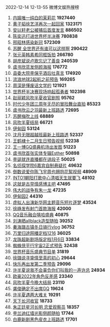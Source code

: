 2022-12-14 12-13-55 微博文娱热搜榜

1. [内娱唯一纯白的茉莉花](https://s.weibo.com//weibo?q=%23%E5%86%85%E5%A8%B1%E5%94%AF%E4%B8%80%E7%BA%AF%E7%99%BD%E7%9A%84%E8%8C%89%E8%8E%89%E8%8A%B1%23&Refer=top)  **1927440**
2. [黄子韬徐艺洋再次一起回家](https://s.weibo.com//weibo?q=%23%E9%BB%84%E5%AD%90%E9%9F%AC%E5%BE%90%E8%89%BA%E6%B4%8B%E5%86%8D%E6%AC%A1%E4%B8%80%E8%B5%B7%E5%9B%9E%E5%AE%B6%23&Refer=top)  **1323171**
3. [安以轩老公被捕后首度发言](https://s.weibo.com//weibo?q=%23%E5%AE%89%E4%BB%A5%E8%BD%A9%E8%80%81%E5%85%AC%E8%A2%AB%E6%8D%95%E5%90%8E%E9%A6%96%E5%BA%A6%E5%8F%91%E8%A8%80%23&Refer=top)  **886502**
4. [陈奕迅打进世界杯半决赛](https://s.weibo.com//weibo?q=%23%E9%99%88%E5%A5%95%E8%BF%85%E6%89%93%E8%BF%9B%E4%B8%96%E7%95%8C%E6%9D%AF%E5%8D%8A%E5%86%B3%E8%B5%9B%23&Refer=top)  **780838**
5. [邢昭林感染新冠](https://s.weibo.com//weibo?q=%23%E9%82%A2%E6%98%AD%E6%9E%97%E6%84%9F%E6%9F%93%E6%96%B0%E5%86%A0%23&Refer=top)  **572309**
6. [苏醒 全世界还有谁可以这样啊](https://s.weibo.com//weibo?q=%E8%8B%8F%E9%86%92%20%E5%85%A8%E4%B8%96%E7%95%8C%E8%BF%98%E6%9C%89%E8%B0%81%E5%8F%AF%E4%BB%A5%E8%BF%99%E6%A0%B7%E5%95%8A&Refer=top)  **290422**
7. [张元英韩素希同框饭拍](https://s.weibo.com//weibo?q=%23%E5%BC%A0%E5%85%83%E8%8B%B1%E9%9F%A9%E7%B4%A0%E5%B8%8C%E5%90%8C%E6%A1%86%E9%A5%AD%E6%8B%8D%23&Refer=top)  **266780**
8. [胡彦斌说卢歌忘记了善良](https://s.weibo.com//weibo?q=%23%E8%83%A1%E5%BD%A6%E6%96%8C%E8%AF%B4%E5%8D%A2%E6%AD%8C%E5%BF%98%E8%AE%B0%E4%BA%86%E5%96%84%E8%89%AF%23&Refer=top)  **240539**
9. [虞书欣蓝发侧颜海报](https://s.weibo.com//weibo?q=%23%E8%99%9E%E4%B9%A6%E6%AC%A3%E8%93%9D%E5%8F%91%E4%BE%A7%E9%A2%9C%E6%B5%B7%E6%8A%A5%23&Refer=top)  **176772**
10. [县委大院李保平酒后吐真言](https://s.weibo.com//weibo?q=%23%E5%8E%BF%E5%A7%94%E5%A4%A7%E9%99%A2%E6%9D%8E%E4%BF%9D%E5%B9%B3%E9%85%92%E5%90%8E%E5%90%90%E7%9C%9F%E8%A8%80%23&Refer=top)  **174920**
11. [流浪地球2起航之前预告](https://s.weibo.com//weibo?q=%23%E6%B5%81%E6%B5%AA%E5%9C%B0%E7%90%832%E8%B5%B7%E8%88%AA%E4%B9%8B%E5%89%8D%E9%A2%84%E5%91%8A%23&Refer=top)  **169265**
12. [周深是懂废话文学的](https://s.weibo.com//weibo?q=%23%E5%91%A8%E6%B7%B1%E6%98%AF%E6%87%82%E5%BA%9F%E8%AF%9D%E6%96%87%E5%AD%A6%E7%9A%84%23&Refer=top)  **121921**
13. [世界杯半决赛现场响起孤勇者](https://s.weibo.com//weibo?q=%23%E4%B8%96%E7%95%8C%E6%9D%AF%E5%8D%8A%E5%86%B3%E8%B5%9B%E7%8E%B0%E5%9C%BA%E5%93%8D%E8%B5%B7%E5%AD%A4%E5%8B%87%E8%80%85%23&Refer=top)  **102398**
14. [赵丽颖风吹半夏收官剧照](https://s.weibo.com//weibo?q=%23%E8%B5%B5%E4%B8%BD%E9%A2%96%E9%A3%8E%E5%90%B9%E5%8D%8A%E5%A4%8F%E6%94%B6%E5%AE%98%E5%89%A7%E7%85%A7%23&Refer=top)  **95762**
15. [时代少年团三周年无尽的冒险舞台直拍](https://s.weibo.com//weibo?q=%23%E6%97%B6%E4%BB%A3%E5%B0%91%E5%B9%B4%E5%9B%A2%E4%B8%89%E5%91%A8%E5%B9%B4%E6%97%A0%E5%B0%BD%E7%9A%84%E5%86%92%E9%99%A9%E8%88%9E%E5%8F%B0%E7%9B%B4%E6%8B%8D%23&Refer=top)  **85323**
16. [虞书欣云之羽最新上班路透](https://s.weibo.com//weibo?q=%23%E8%99%9E%E4%B9%A6%E6%AC%A3%E4%BA%91%E4%B9%8B%E7%BE%BD%E6%9C%80%E6%96%B0%E4%B8%8A%E7%8F%AD%E8%B7%AF%E9%80%8F%23&Refer=top)  **72695**
17. [苏醒梅吹上线](https://s.weibo.com//weibo?q=%23%E8%8B%8F%E9%86%92%E6%A2%85%E5%90%B9%E4%B8%8A%E7%BA%BF%23&Refer=top)  **68889**
18. [风吹半夏结局](https://s.weibo.com//weibo?q=%23%E9%A3%8E%E5%90%B9%E5%8D%8A%E5%A4%8F%E7%BB%93%E5%B1%80%23&Refer=top)  **66721**
19. [伊甸园](https://s.weibo.com//weibo?q=%E4%BC%8A%E7%94%B8%E5%9B%AD&Refer=top)  **53124**
20. [沈月无限超越班最新上班路透](https://s.weibo.com//weibo?q=%23%E6%B2%88%E6%9C%88%E6%97%A0%E9%99%90%E8%B6%85%E8%B6%8A%E7%8F%AD%E6%9C%80%E6%96%B0%E4%B8%8A%E7%8F%AD%E8%B7%AF%E9%80%8F%23&Refer=top)  **52337**
21. [王鹤棣十二月生日预告视频](https://s.weibo.com//weibo?q=%23%E7%8E%8B%E9%B9%A4%E6%A3%A3%E5%8D%81%E4%BA%8C%E6%9C%88%E7%94%9F%E6%97%A5%E9%A2%84%E5%91%8A%E8%A7%86%E9%A2%91%23&Refer=top)  **52238**
22. [王一博GQ盛典机场出发图](https://s.weibo.com//weibo?q=%23%E7%8E%8B%E4%B8%80%E5%8D%9AGQ%E7%9B%9B%E5%85%B8%E6%9C%BA%E5%9C%BA%E5%87%BA%E5%8F%91%E5%9B%BE%23&Refer=top)  **51223**
23. [虞书欣首张实体专辑Esther](https://s.weibo.com//weibo?q=%23%E8%99%9E%E4%B9%A6%E6%AC%A3%E9%A6%96%E5%BC%A0%E5%AE%9E%E4%BD%93%E4%B8%93%E8%BE%91Esther%23&Refer=top)  **50898**
24. [李诞就连直播都在讲段子](https://s.weibo.com//weibo?q=%23%E6%9D%8E%E8%AF%9E%E5%B0%B1%E8%BF%9E%E7%9B%B4%E6%92%AD%E9%83%BD%E5%9C%A8%E8%AE%B2%E6%AE%B5%E5%AD%90%23&Refer=top)  **50025**
25. [名侦探学院6嘉宾自制悬疑片](https://s.weibo.com//weibo?q=%23%E5%90%8D%E4%BE%A6%E6%8E%A2%E5%AD%A6%E9%99%A26%E5%98%89%E5%AE%BE%E8%87%AA%E5%88%B6%E6%82%AC%E7%96%91%E7%89%87%23&Refer=top)  **49632**
26. [倒数说爱你陈飞宇周也拥抱花絮视频](https://s.weibo.com//weibo?q=%23%E5%80%92%E6%95%B0%E8%AF%B4%E7%88%B1%E4%BD%A0%E9%99%88%E9%A3%9E%E5%AE%87%E5%91%A8%E4%B9%9F%E6%8B%A5%E6%8A%B1%E8%8A%B1%E7%B5%AE%E8%A7%86%E9%A2%91%23&Refer=top)  **48909**
27. [INTO1朝阳打歌中心清唱天生就要飞](https://s.weibo.com//weibo?q=%23INTO1%E6%9C%9D%E9%98%B3%E6%89%93%E6%AD%8C%E4%B8%AD%E5%BF%83%E6%B8%85%E5%94%B1%E5%A4%A9%E7%94%9F%E5%B0%B1%E8%A6%81%E9%A3%9E%23&Refer=top)  **48102**
28. [这就是古早情感博主吧](https://s.weibo.com//weibo?q=%23%E8%BF%99%E5%B0%B1%E6%98%AF%E5%8F%A4%E6%97%A9%E6%83%85%E6%84%9F%E5%8D%9A%E4%B8%BB%E5%90%A7%23&Refer=top)  **47495**
29. [伟大的战争有朱一龙](https://s.weibo.com//weibo?q=%23%E4%BC%9F%E5%A4%A7%E7%9A%84%E6%88%98%E4%BA%89%E6%9C%89%E6%9C%B1%E4%B8%80%E9%BE%99%23&Refer=top)  **47235**
30. [伊甸园2](https://s.weibo.com//weibo?q=%23%E4%BC%8A%E7%94%B8%E5%9B%AD2%23&Refer=top)  **44310**
31. [虚拟人出演新华网主题音乐短片逐梦](https://s.weibo.com//weibo?q=%23%E8%99%9A%E6%8B%9F%E4%BA%BA%E5%87%BA%E6%BC%94%E6%96%B0%E5%8D%8E%E7%BD%91%E4%B8%BB%E9%A2%98%E9%9F%B3%E4%B9%90%E7%9F%AD%E7%89%87%E9%80%90%E6%A2%A6%23&Refer=top)  **43524**
32. [徐峥发布射门首款海报](https://s.weibo.com//weibo?q=%23%E5%BE%90%E5%B3%A5%E5%8F%91%E5%B8%83%E5%B0%84%E9%97%A8%E9%A6%96%E6%AC%BE%E6%B5%B7%E6%8A%A5%23&Refer=top)  **42000**
33. [QQ音乐融合嘻哈盛典](https://s.weibo.com//weibo?q=QQ%E9%9F%B3%E4%B9%90%E8%9E%8D%E5%90%88%E5%98%BB%E5%93%88%E7%9B%9B%E5%85%B8&Refer=top)  **40875**
34. [刘涛晒allblack造型随拍](https://s.weibo.com//weibo?q=%23%E5%88%98%E6%B6%9B%E6%99%92allblack%E9%80%A0%E5%9E%8B%E9%9A%8F%E6%8B%8D%23&Refer=top)  **39252**
35. [秦海璐古镇冬日骑行vlog](https://s.weibo.com//weibo?q=%23%E7%A7%A6%E6%B5%B7%E7%92%90%E5%8F%A4%E9%95%87%E5%86%AC%E6%97%A5%E9%AA%91%E8%A1%8Cvlog%23&Refer=top)  **36752**
36. [万里归途网播定档1216](https://s.weibo.com//weibo?q=%23%E4%B8%87%E9%87%8C%E5%BD%92%E9%80%94%E7%BD%91%E6%92%AD%E5%AE%9A%E6%A1%A31216%23&Refer=top)  **36025**
37. [龙珠超新剧场版定档1月6日](https://s.weibo.com//weibo?q=%23%E9%BE%99%E7%8F%A0%E8%B6%85%E6%96%B0%E5%89%A7%E5%9C%BA%E7%89%88%E5%AE%9A%E6%A1%A31%E6%9C%886%E6%97%A5%23&Refer=top)  **33834**
38. [蜘蛛侠平行宇宙2正式预告](https://s.weibo.com//weibo?q=%23%E8%9C%98%E8%9B%9B%E4%BE%A0%E5%B9%B3%E8%A1%8C%E5%AE%87%E5%AE%992%E6%AD%A3%E5%BC%8F%E9%A2%84%E5%91%8A%23&Refer=top)  **32438**
39. [世界杯音乐盛典节目单](https://s.weibo.com//weibo?q=%23%E4%B8%96%E7%95%8C%E6%9D%AF%E9%9F%B3%E4%B9%90%E7%9B%9B%E5%85%B8%E8%8A%82%E7%9B%AE%E5%8D%95%23&Refer=top)  **31819**
40. [徐璐说寻挚情至真的初心](https://s.weibo.com//weibo?q=%23%E5%BE%90%E7%92%90%E8%AF%B4%E5%AF%BB%E6%8C%9A%E6%83%85%E8%87%B3%E7%9C%9F%E7%9A%84%E5%88%9D%E5%BF%83%23&Refer=top)  **29644**
41. [快乐再出发第二季预告](https://s.weibo.com//weibo?q=%23%E5%BF%AB%E4%B9%90%E5%86%8D%E5%87%BA%E5%8F%91%E7%AC%AC%E4%BA%8C%E5%AD%A3%E9%A2%84%E5%91%8A%23&Refer=top)  **29096**
42. [许半夏说我不会辜负你们叫我的一声许总](https://s.weibo.com//weibo?q=%23%E8%AE%B8%E5%8D%8A%E5%A4%8F%E8%AF%B4%E6%88%91%E4%B8%8D%E4%BC%9A%E8%BE%9C%E8%B4%9F%E4%BD%A0%E4%BB%AC%E5%8F%AB%E6%88%91%E7%9A%84%E4%B8%80%E5%A3%B0%E8%AE%B8%E6%80%BB%23&Refer=top)  **24934**
43. [欧豪2022年角色反差感](https://s.weibo.com//weibo?q=%23%E6%AC%A7%E8%B1%AA2022%E5%B9%B4%E8%A7%92%E8%89%B2%E5%8F%8D%E5%B7%AE%E6%84%9F%23&Refer=top)  **23340**
44. [风吹半夏今晚大结局](https://s.weibo.com//weibo?q=%23%E9%A3%8E%E5%90%B9%E5%8D%8A%E5%A4%8F%E4%BB%8A%E6%99%9A%E5%A4%A7%E7%BB%93%E5%B1%80%23&Refer=top)  **23110**
45. [龚俊确定不出席GQ](https://s.weibo.com//weibo?q=%23%E9%BE%9A%E4%BF%8A%E7%A1%AE%E5%AE%9A%E4%B8%8D%E5%87%BA%E5%B8%ADGQ%23&Refer=top)  **19624**
46. [许半夏遇两大难关](https://s.weibo.com//weibo?q=%23%E8%AE%B8%E5%8D%8A%E5%A4%8F%E9%81%87%E4%B8%A4%E5%A4%A7%E9%9A%BE%E5%85%B3%23&Refer=top)  **19291**
47. [天下长河收官](https://s.weibo.com//weibo?q=%23%E5%A4%A9%E4%B8%8B%E9%95%BF%E6%B2%B3%E6%94%B6%E5%AE%98%23&Refer=top)  **18733**
48. [朱正廷星河长明 恋爱观察员](https://s.weibo.com//weibo?q=%E6%9C%B1%E6%AD%A3%E5%BB%B7%E6%98%9F%E6%B2%B3%E9%95%BF%E6%98%8E%20%E6%81%8B%E7%88%B1%E8%A7%82%E5%AF%9F%E5%91%98&Refer=top)  **18357**
49. [李兰迪红墙光影侧颜随拍](https://s.weibo.com//weibo?q=%23%E6%9D%8E%E5%85%B0%E8%BF%AA%E7%BA%A2%E5%A2%99%E5%85%89%E5%BD%B1%E4%BE%A7%E9%A2%9C%E9%9A%8F%E6%8B%8D%23&Refer=top)  **17744**
50. [白鹿新剧黑色皮衣上班路透](https://s.weibo.com//weibo?q=%23%E7%99%BD%E9%B9%BF%E6%96%B0%E5%89%A7%E9%BB%91%E8%89%B2%E7%9A%AE%E8%A1%A3%E4%B8%8A%E7%8F%AD%E8%B7%AF%E9%80%8F%23&Refer=top)  **17701**
